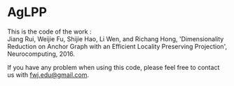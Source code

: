 # AgLPP
This is the code of the work :   
  Jiang Rui, Weijie Fu, Shijie Hao, Li Wen, and Richang Hong, 'Dimensionality Reduction on Anchor Graph with an Efficient Locality Preserving Projection', Neurocomputing, 2016.
  
If you have any problem when using this code, please feel free to contact us with fwj.edu@gmail.com.
  

